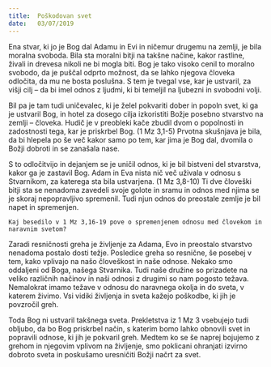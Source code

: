 ```yaml
---
title:  Poškodovan svet
date:   03/07/2019
---
```


Ena stvar, ki jo je Bog dal Adamu in Evi in ničemur drugemu na zemlji, je bila moralna svoboda. Bila sta moralni bitji na takšne načine, kakor rastline, živali in drevesa nikoli ne bi mogla biti. Bog je tako visoko cenil to moralno svobodo, da je puščal odprto možnost, da se lahko njegova človeka odločita, da mu ne bosta poslušna. S tem je tvegal vse, kar je ustvaril, za višji cilj – da bi imel odnos z ljudmi, ki bi temeljil na ljubezni in svobodni volji.

Bil pa je tam tudi uničevalec, ki je želel pokvariti dober in popoln svet, ki ga je ustvaril Bog, in hotel za dosego cilja izkoristiti Božje posebno stvarstvo na zemlji – človeka. Hudič je v preobleki kače zbudil dvom o popolnosti in zadostnosti tega, kar je priskrbel Bog. (1 Mz 3,1-5) Prvotna skušnjava je bila, da bi hlepela po še več kakor samo po tem, kar jima je Bog dal, dvomila o Božji dobroti in se zanašala nase.

S to odločitvijo in dejanjem se je uničil odnos, ki je bil bistveni del stvarstva, kakor ga je zastavil Bog. Adam in Eva nista nič več uživala v odnosu s Stvarnikom, za katerega sta bila ustvarjena. (1 Mz 3,8-10) Ti dve človeški bitji sta se nenadoma zavedeli svoje golote in sramu in odnos med njima se je skoraj nepopravljivo spremenil. Tudi njun odnos do preostale zemlje je bil napet in spremenjen.

`Kaj besedilo v 1 Mz 3,16-19 pove o spremenjenem odnosu med človekom in naravnim svetom?`

Zaradi resničnosti greha je življenje za Adama, Evo in preostalo stvarstvo nenadoma postalo dosti težje. Posledice greha so resnične, še posebej v tem, kako vplivajo na našo človeškost in naše odnose. Nekako smo oddaljeni od Boga, našega Stvarnika. Tudi naše družine so prizadete na veliko različnih načinov in naši odnosi z drugimi so nam pogosto težava. Nemalokrat imamo težave v odnosu do naravnega okolja in do sveta, v katerem živimo. Vsi vidiki življenja in sveta kažejo poškodbe, ki jih je povzročil greh.

Toda Bog ni ustvaril takšnega sveta. Prekletstva iz 1 Mz 3 vsebujejo tudi obljubo, da bo Bog priskrbel način, s katerim bomo lahko obnovili svet in popravili odnose, ki jih je pokvaril greh. Medtem ko se še naprej bojujemo z grehom in njegovim vplivom na življenje, smo poklicani ohranjati izvirno dobroto sveta in poskušamo uresničiti Božji načrt za svet.
